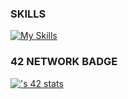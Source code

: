 ### SKILLS
[![My Skills](https://skillicons.dev/icons?i=c,cpp,python,js,ts,html,css,php,laravel,react,dart,flutter,git,bash,docker,vim)](#)

### 42 NETWORK BADGE
[![<username>'s 42 stats](https://badge.mediaplus.ma/darkblue/achahdan)](#)
